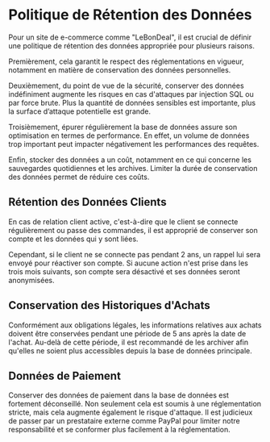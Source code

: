 # Politique de Rétention des Données

Pour un site de e-commerce comme "LeBonDeal", il est crucial de définir une politique de rétention des données appropriée pour plusieurs raisons.

Premièrement, cela garantit le respect des réglementations en vigueur, notamment en matière de conservation des données personnelles.

Deuxièmement, du point de vue de la sécurité, conserver des données indéfiniment augmente les risques en cas d'attaques par injection SQL ou par force brute. Plus la quantité de données sensibles est importante, plus la surface d’attaque potentielle est grande.

Troisièmement, épurer régulièrement la base de données assure son optimisation en termes de performance. En effet, un volume de données trop important peut impacter négativement les performances des requêtes.

Enfin, stocker des données a un coût, notamment en ce qui concerne les sauvegardes quotidiennes et les archives. Limiter la durée de conservation des données permet de réduire ces coûts.

## Rétention des Données Clients

En cas de relation client active, c'est-à-dire que le client se connecte régulièrement ou passe des commandes, il est approprié de conserver son compte et les données qui y sont liées.

Cependant, si le client ne se connecte pas pendant 2 ans, un rappel lui sera envoyé pour réactiver son compte. Si aucune action n'est prise dans les trois mois suivants, son compte sera désactivé et ses données seront anonymisées.

## Conservation des Historiques d'Achats

Conformément aux obligations légales, les informations relatives aux achats doivent être conservées pendant une période de 5 ans après la date de l'achat. Au-delà de cette période, il est recommandé de les archiver afin qu'elles ne soient plus accessibles depuis la base de données principale.

## Données de Paiement

Conserver des données de paiement dans la base de données est fortement déconseillé. Non seulement cela est soumis à une réglementation stricte, mais cela augmente également le risque d'attaque. Il est judicieux de passer par un prestataire externe comme PayPal pour limiter notre responsabilité et se conformer plus facilement à la réglementation.